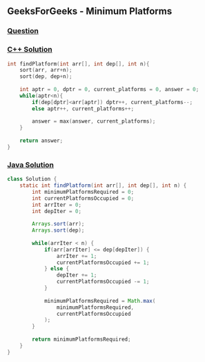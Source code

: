 ## GeeksForGeeks - Minimum Platforms

### [Question](https://practice.geeksforgeeks.org/problems/minimum-platforms-1587115620/1)

### [C++ Solution](https://practice.geeksforgeeks.org/viewSol.php?subId=665f3bb3a4cc388299aa7627ec3cbb16&pid=701368&user=amanguptarkg6)
```c++
int findPlatform(int arr[], int dep[], int n){
	sort(arr, arr+n);
	sort(dep, dep+n);
	
	int aptr = 0, dptr = 0, current_platforms = 0, answer = 0;
	while(aptr<n){
	    if(dep[dptr]<arr[aptr]) dptr++, current_platforms--;
	    else aptr++, current_platforms++;
	    
	    answer = max(answer, current_platforms);
	}
	
	return answer;
}
```

### [Java Solution](https://practice.geeksforgeeks.org/viewSol.php?subId=22355886d3d3c7074a94e1c033a73ff4&pid=701368&user=amanguptarkg6)
```java
class Solution {
    static int findPlatform(int arr[], int dep[], int n) {
        int minimumPlatformsRequired = 0;
        int currentPlatformsOccupied = 0;
        int arrIter = 0;
        int depIter = 0;
        
        Arrays.sort(arr);
        Arrays.sort(dep);
        
        while(arrIter < n) {
            if(arr[arrIter] <= dep[depIter]) {
                arrIter += 1;
                currentPlatformsOccupied += 1;
            } else {
                depIter += 1;
                currentPlatformsOccupied -= 1;
            }
            
            minimumPlatformsRequired = Math.max(
                minimumPlatformsRequired,
                currentPlatformsOccupied
            );
        }
        
        return minimumPlatformsRequired;
    }
}
```